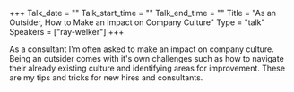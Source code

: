 +++
Talk_date = ""
Talk_start_time = ""
Talk_end_time = ""
Title = "As an Outsider, How to Make an Impact on Company Culture"
Type = "talk"
Speakers = ["ray-welker"]
+++

As a consultant I'm often asked to make an impact on company culture. Being an outsider comes with it's own challenges such as how to navigate their already existing culture and identifying areas for improvement. These are my tips and tricks for new hires and consultants.
